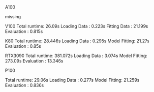 A100

missing


V100
Total runtime: 26.09s
Loading Data : 0.223s
Fitting Data : 21.199s
Evaluation   : 0.815s


K80
Total runtime: 28.446s 
Loading Data : 0.295s 
Model Fitting: 21.27s  
Evaluation   : 0.85s


RTX3090
Total runtime: 381.072s
Loading Data : 3.074s 
Model Fitting: 273.09s
Evaluation   : 13.346s


P100

Total runtime: 29.06s 
Loading Data : 0.277s 
Model Fitting: 21.259s 
Evaluation   : 0.836s 
 


  

